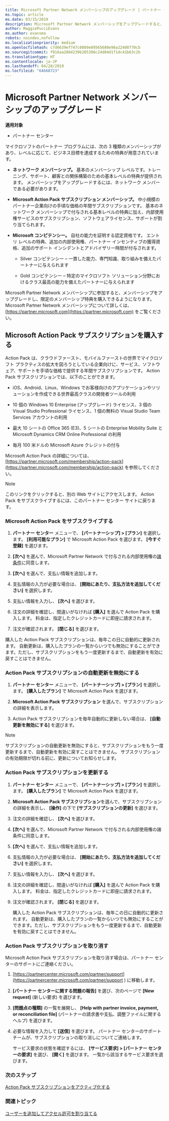 ```yaml
---
title: Microsoft Partner Network メンバーシップのアップグレード | パートナー センター
ms.topic: article
ms.date: 03/15/2019
description: Microsoft Partner Network メンバーシップをアップグレードすると、限定のメンバーシップ特典を利用できるようになります。 ここでは、提供されている特典を確認および購入する方法について説明します。
author: MaggiePucciEvans
ms.author: evansma
robots: noindex,nofollow
ms.localizationpriority: medium
ms.openlocfilehash: c7d6639ef747c0089e89565680e96a22408770cb
ms.sourcegitcommit: f916aa2884239b205398c24d04d1f1dc41b63c2b
ms.translationtype: HT
ms.contentlocale: ja-JP
ms.lasthandoff: 04/28/2019
ms.locfileid: "64668723"
---
```

# <a name="upgrade-your-microsoft-partner-network-membership"></a>Microsoft Partner Network メンバーシップのアップグレード

**適用対象**

-  パートナー センター

マイクロソフトのパートナー プログラムには、次の 3 種類のメンバーシップがあり、レベルに応じて、ビジネス目標を達成するための特典が用意されています。

- **ネットワーク メンバーシップ。** 基本のメンバーシップ レベルです。トレーニング、サポート、顧客との関係構築のための基本レベルの特典が提供されます。 メンバーシップをアップグレードするには、ネットワーク メンバーである必要があります。

- **Microsoft Action Pack サブスクリプション メンバーシップ。** 中小規模のパートナー企業向けの手頃な価格の年間サブスクリプションです。 基本のネットワーク メンバーシップで付与される基本レベルの特典に加え、内部使用権サービスのサブスクリプション、ソフトウェアライセンス、サポートが割り当てられます。

- **Microsoft コンピテンシー。** 自社の能力を証明する認定資格です。 エントリ レベルの特典、追加の内部使用権、パートナー インセンティブの獲得資格、追加のサポート インシデントとアドバイザリー時間が付与されます。

  - Silver コンピテンシー – 一貫した能力、専門知識、取り組みを備えたパートナーに与えられます

  - Gold コンピテンシー – 特定のマイクロソフト ソリューション分野におけるクラス最高の能力を備えたパートナーに与えられます

Microsoft Partner Network メンバーシップに参加すると、メンバーシップをアップグレードし、限定のメンバーシップ特典を購入できるようになります。 Microsoft Partner Network メンバーシップについて詳しくは、[https://partner.microsoft.com](https://partner.microsoft.com) をご覧ください。


## <a name="purchase-a-microsoft-action-pack-subscription"></a>Microsoft Action Pack サブスクリプションを購入する

Action Pack は、クラウドファースト、モバイルファーストの世界でマイクロソフト プラクティスの拡大を図ろうとしている企業向けに、サービス、ソフトウェア、サポートを手頃な価格で提供する年間サブスクリプションです。 Action Pack サブスクリプションでは、以下のことができます。

- iOS、Android、Linux、Windows でお客様向けのアプリケーションやソリューションを作成できる世界最高クラスの開発者ツールの利用 

- 10 個の Windows 10 Enterprise (アップグレード) ライセンス、3 個の Visual Studio Professional ライセンス、1 個の無料の Visual Studio Team Services アカウントの利用 

- 最大 10 シートの Office 365 (E3)、5 シートの Enterprise Mobility Suite と Microsoft Dynamics CRM Online Professional の利用

- 毎月 100 米ドルの Microsoft Azure クレジットの付与

Microsoft Action Pack の詳細については、[https://partner.microsoft.com/membership/action-pack](https://partner.microsoft.com/membership/action-pack) を参照してください。 

> [!NOTE]  
> このリンクをクリックすると、別の Web サイトにアクセスします。 Action Pack をサブスクライブするには、このパートナー センター サイトに戻ります。


### <a name="subscribe-to-microsoft-action-pack"></a>Microsoft Action Pack をサブスクライブする

1. **パートナー センター** メニューで、 **[パートナーシップ] > [プラン]** を選択します。 **[利用可能なプラン]** で Microsoft Action Pack を選びます。 **[今すぐ登録]** を選びます。 

2. **[次へ]** を選んで、Microsoft Partner Network で付与される内部使用権の[諸条件](https://go.microsoft.com/fwlink/?linkid=842232)に同意します。  

3. **[次へ]** を選んで、支払い情報を追加します。 

4. 支払情報の入力が必要な場合は、 **[開始にあたり、支払方法を追加してください]** を選択します。 

5. 支払い情報を入力し、 **[次へ]** を選びます。

6. 注文の詳細を確認し、間違いがなければ **[購入]** を選んで Action Pack を購入します。 料金は、指定したクレジットカードに即座に請求されます。

7. 注文が確認されます。 **[閉じる]** を選びます。

購入した Action Pack サブスクリプションは、毎年この日に自動的に更新されます。 自動更新は、購入したプランの一覧からいつでも無効にすることができます。ただし、サブスクリプションをもう一度更新するまで、自動更新を有効に戻すことはできません。 

### <a name="turn-off-automatic-action-pack-subscription-renewal"></a>Action Pack サブスクリプションの自動更新を無効にする

1. **パートナー センター** メニューで、 **[パートナーシップ] > [プラン]** を選択します。 **[購入したプラン]** で Microsoft Action Pack を選びます。

2. **Microsoft Action Pack サブスクリプション** を選んで、サブスクリプションの詳細を表示します。 

3. Action Pack サブスクリプションを毎年自動的に更新しない場合は、 **[自動更新を無効にする]** を選びます。 

> [!NOTE]  
> サブスクリプションの自動更新を無効にすると、サブスクリプションをもう一度更新するまで、自動更新を有効に戻すことはできません。 サブスクリプションの有効期限が切れる前に、更新についてお知らせします。


### <a name="renew-your-action-pack-subscription"></a>Action Pack サブスクリプションを更新する

1. **パートナー センター** メニューで、 **[パートナーシップ] > [プラン]** を選択します。 **[購入したプラン]** で Microsoft Action Pack を選びます。

2. **Microsoft Action Pack サブスクリプション**を選んで、サブスクリプションの詳細を表示し、 **[操作]** の下で **[サブスクリプションの更新]** を選びます。  

3. 注文の詳細を確認し、 **[次へ]** を選びます。

4. **[次へ]** を選んで、Microsoft Partner Network で付与される内部使用権の諸条件に同意します。  

5. **[次へ]** を選んで、支払い情報を追加します。 

6. 支払情報の入力が必要な場合は、 **[開始にあたり、支払方法を追加してください]** を選択します。 

7. 支払い情報を入力し、 **[次へ]** を選びます。

8. 注文の詳細を確認し、間違いがなければ **[購入]** を選んで Action Pack を購入します。 料金は、指定したクレジットカードに即座に請求されます。

9. 注文が確認されます。 **[閉じる]** を選びます。

    購入した Action Pack サブスクリプションは、毎年この日に自動的に更新されます。 自動更新は、購入したプランの一覧からいつでも無効にすることができます。ただし、サブスクリプションをもう一度更新するまで、自動更新を有効に戻すことはできません。 


### <a name="cancel-your-action-pack-subscription"></a>Action Pack サブスクリプションを取り消す

Microsoft Action Pack サブスクリプションを取り消す場合は、パートナー センターのサポートにご連絡ください。

1. [https://partnercenter.microsoft.com/partner/support](https://partnercenter.microsoft.com/partner/support ) に移動します。

2. **[パートナー センターに関する問題の報告]** を選び、次のページで **[New request]** (新しい要求) を選びます。

3. **[問題点の種類]** の一覧を展開し、 **[Help with partner invoice, payment, or reconciliation file]** (パートナーの請求書や支払、調整ファイルに関するヘルプ) を選びます。 

4. 必要な情報を入力して **[送信]** を選びます。 パートナー センターのサポート チームが、サブスクリプションの取り消しについてご連絡します。

    サービス要求の状態を確認するには、 **[サービス要求] > [パートナー センターの要求]** を選び、 **[開く]** を選びます。 一覧から該当するサービス要求を選びます。  

 
### <a name="next-steps"></a>次のステップ

[Action Pack サブスクリプションをアクティブ化する](manage-your-partner-network-benefits.md)


### <a name="related-topics"></a>関連トピック

[ユーザーを追加してアクセル許可を割り当てる](create-user-accounts-and-set-permissions.md)





